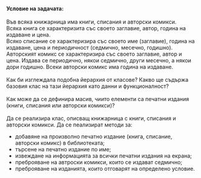#### Условие на задачата:
Във всяка книжарница има книги, списания и авторски комикси.<br />
Всяка книга се характеризита със своето заглавие, автор, година на издаване и цена.<br />
Всяко списание се характеризира със своето име (заглавие), година на издаване, цена и периодичност (седмично, месечно, годишно).<br />
Авторският комикс се характеризира със своето заглавие, автор и цена. Издава се периодично, някои седмично, други месечно, а някои дори годишно. Всеки авторски комикс има година на издаване.<br />
<br />
Как би изглеждала подобна йерархия от класове? Какво ще съдържа базовия клас на тази йерархия като данни и функционалност?<br />
<br />
Как може да се дефинира масив, чиито елементи са печатни издания (книги, списания или авторски комикси)?<br />
<br />
Да се реализира клас, описващ книжарница с книги, списания и авторски комикси. Да се пеализират методи за:
- добавяне на произволно печатно издание (книга, списание, авторски комикс) в библиотеката;
- търсене на печатно издание по име;
- извеждане на информацията за всички печатни издания на екрана;
- преброяване на автроски комикси, които се издават седмично;
- преброяване на изданията, които отговарят на определено условие.


